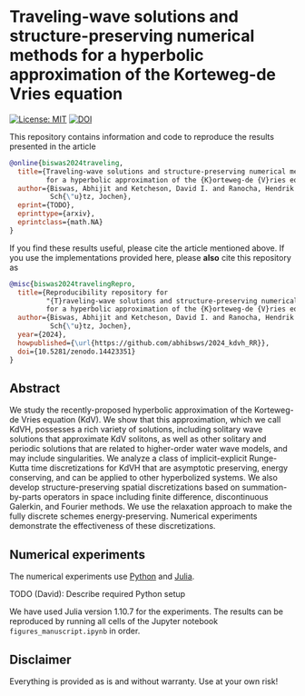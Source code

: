 # Traveling-wave solutions and structure-preserving numerical methods for a hyperbolic approximation of the Korteweg-de Vries equation

[![License: MIT](https://img.shields.io/badge/License-MIT-success.svg)](https://opensource.org/licenses/MIT)
[![DOI](https://zenodo.org/badge/DOI/10.5281/zenodo.14423351.svg)](https://doi.org/10.5281/zenodo.14423351)


This repository contains information and code to reproduce the results
presented in the article
```bibtex
@online{biswas2024traveling,
  title={Traveling-wave solutions and structure-preserving numerical methods
         for a hyperbolic approximation of the {K}orteweg-de {V}ries equation},
  author={Biswas, Abhijit and Ketcheson, David I. and Ranocha, Hendrik and
          Sch{\"u}tz, Jochen},
  eprint={TODO},
  eprinttype={arxiv},
  eprintclass={math.NA}
}
```

If you find these results useful, please cite the article mentioned above. If you
use the implementations provided here, please **also** cite this repository as
```bibtex
@misc{biswas2024travelingRepro,
  title={Reproducibility repository for
         "{T}raveling-wave solutions and structure-preserving numerical methods
         for a hyperbolic approximation of the {K}orteweg-de {V}ries equation"},
  author={Biswas, Abhijit and Ketcheson, David I. and Ranocha, Hendrik and
          Sch{\"u}tz, Jochen},
  year={2024},
  howpublished={\url{https://github.com/abhibsws/2024_kdvh_RR}},
  doi={10.5281/zenodo.14423351}
}
```


## Abstract

We study the recently-proposed hyperbolic approximation of the Korteweg-de Vries equation (KdV).
We show that this approximation, which we call KdVH, possesses a rich variety of
solutions, including solitary wave solutions that approximate KdV solitons, as well as other
solitary and periodic solutions that are related to higher-order water wave models,
and may include singularities.
We analyze a class of implicit-explicit Runge-Kutta time discretizations for KdVH
that are asymptotic preserving, energy conserving, and can be applied to other hyperbolized
systems. We also develop structure-preserving spatial discretizations based on summation-by-parts
operators in space including finite difference, discontinuous Galerkin, and Fourier methods. We use the
relaxation approach to make the fully discrete schemes energy-preserving.
Numerical experiments demonstrate the effectiveness of these discretizations.


## Numerical experiments

The numerical experiments use [Python](https://www.python.org)
and [Julia](https://julialang.org).

TODO (David): Describe required Python setup

We have used Julia version 1.10.7 for the experiments. The results can be reproduced
by running all cells of the Jupyter notebook `figures_manuscript.ipynb` in order.


## Disclaimer

Everything is provided as is and without warranty. Use at your own risk!

